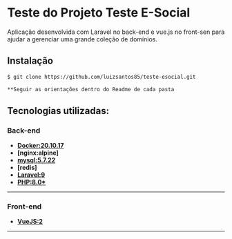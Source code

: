 # Teste do Projeto Teste E-Social

Aplicação desenvolvida com Laravel no back-end e vue.js no front-sen para ajudar a gerenciar uma grande coleção de domínios.

## Instalação

```bash
$ git clone https://github.com/luizsantos85/teste-esocial.git

**Seguir as orientações dentro do Readme de cada pasta
```

## Tecnologias utilizadas:

### Back-end

- **[Docker:20.10.17](https://www.docker.com/)**
- **[nginx:alpine]**
- **[mysql:5.7.22](https://www.mysql.com/)**
- **[redis]**
- **[Laravel:9](https://laravel.com/)**
- **[PHP:8.0\*](https://www.php.net/manual/pt_BR/index.php)**

---

### Front-end

- **[VueJS:2](https://vuejs.org/)**

---
